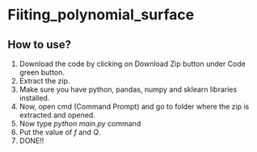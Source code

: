 # Fiiting_polynomial_surface

## How to use?
1. Download the code by clicking on Download Zip button under Code green button.
2. Extract the zip.
3. Make sure you have python, pandas, numpy and sklearn libraries installed.
4. Now, open cmd (Command Prompt) and go to folder where the zip is extracted and opened.
5. Now type *python main.py* command
6. Put the value of *f* and *Q*.
7. DONE!!
